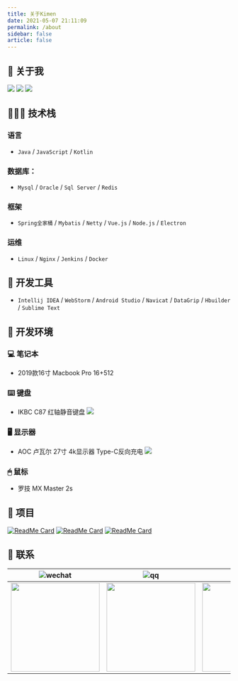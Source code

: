 ```yaml
---
title: 关于Kimen
date: 2021-05-07 21:11:09
permalink: /about
sidebar: false
article: false
---
```


## 🤡 关于我
<img src="https://img.shields.io/badge/Mac%E5%BC%80%E5%8F%91%E5%85%9A-%F0%9F%92%BB-brightgreen" />
<img src="https://img.shields.io/badge/%E5%85%A8%E6%B2%BE%E6%94%BB%E5%9F%8E%E7%8B%AE-%F0%9F%90%B5-lightgrey" />
<img src="https://img.shields.io/badge/%E4%BB%A3%E7%A0%81%E6%B4%81%E7%99%96-%F0%9F%8C%9D-blue" />

## 🧑🏻‍💻 技术栈
### 语言
 - `Java` / `JavaScript` / `Kotlin`
### 数据库：
 - `Mysql` / `Oracle` / `Sql Server` / `Redis`
### 框架
 - `Spring全家桶` / `Mybatis` / `Netty` / `Vue.js` / `Node.js` / `Electron`
### 运维
 - `Linux` / `Nginx` / `Jenkins` / `Docker`

## 🔧 开发工具
 - `Intellij IDEA` / `WebStorm` / `Android Studio` / `Navicat` / `DataGrip` / `Hbuilder` / `Sublime Text`


## 🌚 开发环境
### 💻 笔记本
 - 2019款16寸 Macbook Pro 16+512
### ⌨️ 键盘
 - IKBC C87 红轴静音键盘
![](https://cdn.jsdelivr.net/gh/kimentanm/image-store/img/9D1F49D5-D3AE-4F5D-B2A2-34341607E156_1_105_c.jpeg)
### 🖥 显示器
 - AOC 卢瓦尔 27寸 4k显示器 Type-C反向充电
![](https://cdn.jsdelivr.net/gh/kimentanm/image-store/img/07AC825C-5CDA-4C66-9983-1DEA639FC32C_1_105_c.jpeg)
### 🖱 鼠标
 - 罗技 MX Master 2s

## 🚀 项目
[<img src="https://github-readme-stats.vercel.app/api/pin/?username=kimentanm&amp;repo=whale-fund" alt="ReadMe Card" class="no-zoom">](https://github.com/Kimentanm/whale-fund)
[<img src="https://github-readme-stats.vercel.app/api/pin/?username=kimentanm&amp;repo=whale-photos" alt="ReadMe Card" class="no-zoom">](http://photos.kimen.com.cn/)
[<img src="https://github-readme-stats.vercel.app/api/pin/?username=kimentanm&amp;repo=search-in-repo" alt="ReadMe Card" class="no-zoom">](https://plugins.jetbrains.com/plugin/16427-search-in-repository?preview=true)


## 📱 联系
|  <img alt="wechat" src="https://img.shields.io/badge/wechat-07c160?style=for-the-badge&logo=wechat&logoColor=ffffff&labelColor=07c160" />   | <img alt="qq" src="https://img.shields.io/badge/qq-1296db?style=for-the-badge&logo=tencent-qq&logoColor=ffffff&labelColor=1296db" />  | <img alt="twitter" src="https://img.shields.io/badge/twitter-1da1f2?style=for-the-badge&logo=twitter&logoColor=ffffff&labelColor=1da1f2" /> | <img alt="instagram" src="https://img.shields.io/badge/instagram-E4405f?style=for-the-badge&logo=instagram&logoColor=ffffff&labelColor=E4405f" /> |
|  :----:  | :----:  |  :----:  | :----:  |
| <img height="200" src="https://cdn.jsdelivr.net/gh/kimentanm/image-store/img/20210221220107.JPG" />  | <img height="200" src="https://cdn.jsdelivr.net/gh/kimentanm/image-store/img/20210221224449.jpeg" /> | <img height="200" src="https://cdn.jsdelivr.net/gh/kimentanm/image-store/img/20210221220109.PNG" />  | <img height="200" src="https://cdn.jsdelivr.net/gh/kimentanm/image-store/img/20210221222306.jpeg" /> |
